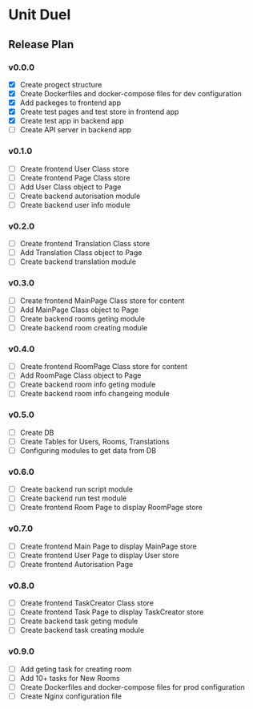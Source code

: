 # Unit Duel

## Release Plan
### v0.0.0
 - [x] Create progect structure
 - [x] Create Dockerfiles and docker-compose files for dev configuration
 - [x] Add packeges to frontend app
 - [x] Create test pages and test store in frontend app
 - [x] Create test app in backend app
 - [ ] Create API server in backend app

### v0.1.0
 - [ ] Create frontend User Class store
 - [ ] Create frontend Page Class store
 - [ ] Add User Class object to Page
 - [ ] Create backend autorisation module
 - [ ] Create backend user info module

### v0.2.0
 - [ ] Create frontend Translation Class store
 - [ ] Add Translation Class object to Page
 - [ ] Create backend translation module
 
### v0.3.0
 - [ ] Create frontend MainPage Class store for content
 - [ ] Add MainPage Class object to Page
 - [ ] Create backend rooms geting module
 - [ ] Create backend room creating module

### v0.4.0
 - [ ] Create frontend RoomPage Class store for content
 - [ ] Add RoomPage Class object to Page
 - [ ] Create backend room info geting module
 - [ ] Create backend room info changeing module

### v0.5.0
 - [ ] Create DB
 - [ ] Create Tables for Users, Rooms, Translations
 - [ ] Configuring modules to get data from DB

### v0.6.0
 - [ ] Create backend run script module
 - [ ] Create backend run test module
 - [ ] Create frontend Room Page to display RoomPage store

### v0.7.0
 - [ ] Create frontend Main Page to display MainPage store
 - [ ] Create frontend User Page to display User store
 - [ ] Create frontend Autorisation Page

### v0.8.0
 - [ ] Create frontend TaskCreator Class store
 - [ ] Create frontend Task Page to display TaskCreator store
 - [ ] Create backend task geting module
 - [ ] Create backend task creating module

### v0.9.0
 - [ ] Add geting task for creating room
 - [ ] Add 10+ tasks for New Rooms
 - [ ] Create Dockerfiles and docker-compose files for prod configuration
 - [ ] Create Nginx configuration file